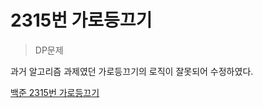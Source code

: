 # 2315번 가로등끄기

> DP문제

과거 알고리즘 과제였던 가로등끄기의 로직이 잘못되어 수정하였다. 

[백준 2315번 가로등끄기](https://www.acmicpc.net/problem/2315)

